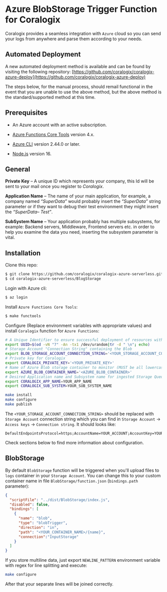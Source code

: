# Azure BlobStorage Trigger Function for Coralogix

Coralogix provides a seamless integration with ``Azure`` cloud so you can send your logs from anywhere and parse them according to your needs.

## Automated Deployment

A new automated deployment method is available and can be found by visiting the following repository:
[https://github.com/coralogix/coralogix-azure-deploy](https://github.com/coralogix/coralogix-azure-deploy)

The steps below, for the manual process, should remail functional in the event that you are unable to use the above method, but the above method is the standard/supported method at this time.

## Prerequisites

* An Azure account with an active subscription.

* [Azure Functions Core Tools](https://docs.microsoft.com/en-us/azure/azure-functions/functions-run-local#v2) version 4.x.

* [Azure CLI](https://docs.microsoft.com/en-us/cli/azure/install-azure-cli) version 2.44.0 or later.

* [Node.js](https://nodejs.org/) version 16.

## General

**Private Key** – A unique ID which represents your company, this Id will be sent to your mail once you register to *Coralogix*.

**Application Name** – The name of your main application, for example, a company named *“SuperData”* would probably insert the *“SuperData”* string parameter or if they want to debug their test environment they might insert the *“SuperData– Test”*.

**SubSystem Name** – Your application probably has multiple subsystems, for example: Backend servers, Middleware, Frontend servers etc. in order to help you examine the data you need, inserting the subsystem parameter is vital.

## Installation

Clone this repo:

```bash
$ git clone https://github.com/coralogix/coralogix-azure-serverless.git
$ cd coralogix-azure-serverless/BlogStorage
```

Login with Azure cli:

```bash
$ az login
```

Install ``Azure Functions Core Tools``:

```bash
$ make functools
```

Configure (Replace environment variables with appropriate values) and install ``Coralogix`` function for ``Azure Functions``:

```bash
# A Unique Identifier to ensure successful deployment of resources with universally unique requirements
export UUID=$(od -vN "7" -An -tx1 /dev/urandom|tr -d " \n"; echo)
# Storage Account "Connection String" containing the Blob
export BLOB_STORAGE_ACCOUNT_CONNECTION_STRING='<YOUR_STORAGE_ACCOUNT_CONNECTION_STRING>'
# Private key for Coralogix
export CORALOGIX_PRIVATE_KEY='<YOUR_PRIVATE_KEY>'
# Name of Azure Blob storage container to monitor (MUST be all lowercase)
export AZURE_BLOB_CONTAINER_NAME='<AZURE_BLOB_CONTAINER>'
# Desired Application name and Subsystem name for ingested Storage Queue messages
export CORALOGIX_APP_NAME=YOUR_APP_NAME
export CORALOGIX_SUB_SYSTEM=YOUR_SUB_SYSTEM_NAME

make install
make configure
make publish
```

The ``<YOUR_STORAGE_ACCOUNT_CONNECTION_STRING>`` should be replaced with ``Storage Account`` connection string which you can find in ``Storage Account`` -> ``Access keys`` -> ``Connection string``. It should looks like:

```
DefaultEndpointsProtocol=https;AccountName=YOUR_ACCOUNT;AccountKey=YOUR_ACCOUNT_KEY;EndpointSuffix=core.windows.net
```

Check sections below to find more information about configuration.

## BlobStorage

By default ``BlobStorage`` function will be triggered when you'll upload files to ``logs`` container in your ``Storage Account``. You can change this to your custom container name in file ``BlobStorage/function.json`` (``bindings.path`` parameter):

```json
{
  "scriptFile": "../dist/BlobStorage/index.js",
  "disabled": false,
  "bindings": [
    {
      "name": "blob",
      "type": "blobTrigger",
      "direction": "in",
      "path": "<YOUR_CONTAINER_NAME>/{name}",
      "connection":"InputStorage"
    }
  ]
}
```

If you store multiline data, just export ``NEWLINE_PATTERN`` environment variable with regex for line splitting and execute:

```bash
make configure
```

After that your separate lines will be joined correctly.

